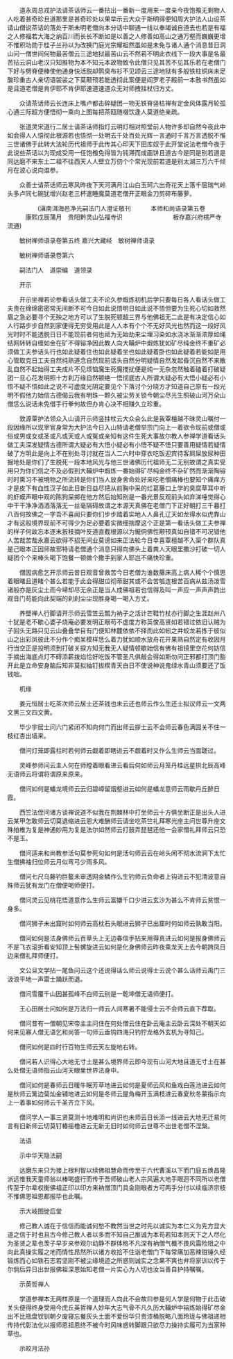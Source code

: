 <!-- { "loadSidebar": true } -->
　　道永周总戎护法请茶话师云一番拈出一番新一度用来一度亲今夜饱飧无剩物人人吃着甚奇珍且道那里是甚奇珍处以果举示云大众于斯明得便知周大护法人山设茶请山僧说茶话的落处于斯未明老僧向本分话中聊通一线以奉竭诚自道去也若是有福之人修福若大海之纳百川而长长不断如是以善之人修善如高山之通万壑而巍巍更增不惟积功勋于桂子兰孙以为改换门庭光宗耀祖然虽如是未免与诸人通个消息昔日洞山问一僧世间何物最苦僧云三途地狱最苦山云不然若不明此衣线下一段大事是名最苦拈云洞山老汉只知推物为本不知元本故物致令此僧只见其苦不见其乐若在老僧门下好与劈脊便棒使他通身快活脱却鹘臭布衫不见颂云三途地狱有多般铁柱铜床未足酸珍重古人亲切语袈裟之下莫颟顸若能透彻此案便是阎罗老子殿前一本赦书然虽如是且道老僧是肯伊耶不肯伊耶速道速道众无对师拽拄杖归方丈。

　　众请茶话师云长连床上嘴卢都击碎疑团一物无铁脊竖枯禅有定金风体露月轮孤心通三际超方便悟彻一乘向上图每把茶瓯随啜饮逢人莫道绝亲疏。

　　张道灵宋道行二居士请茶话师指灯云明灯相对照堂前人物许多却自然今夜此中如会得人人悟彻此根源若也悟彻一处明去千处百处光辉一言通时千言万言透脱不惟三世诸佛于此转大法轮历代祖师于此传其心印天下田库奴于此开堂说法老僧今夜于此说些茶话以为现成受用一任饱飧免得皆为钝滞而成画饼且道古今是同是别若道是同达磨不来东土二祖不往西天人人壁立万仞个个常光现前若道是别太湖三万六千倾月在波心说向谁参。

　　众善士请茶话师云寒风昨夜下天河满月江山白玉珂六出奇花天上落千层瑞气岭头多卢同七碗犹增兴赵老三杯遣睡魔莫道老僧开正眼金刀剪碎布藤萝。

　　　　　(滇南洱海邑净光嗣法门人澄证敬刊
　　　本师和尚语录第五卷
　　　康熙戊辰蒲月　贵阳黔灵山弘福寺识
　　　　　　　　板存嘉兴府楞严寺流通)

　　敏树禅师语录卷第五终
嘉兴大藏经　敏树禅师语录


　　敏树禅师语录卷第六

　　嗣法门人　道崇编　道领录

　　开示

　　开示坐禅若论参看话头做工夫不论久参煆炼初机后学只要每日各人看话头做工夫贵在绵绵密密常无间断不可今日如此说悟明日如此说不悟但要为生死心切如救然眉之急必要寻个无殃之地方可以了生脱死顿超三界与他佛祖无二此是有决定信心如人行路步步自然到家便得无穷受用此是人人本有个个不无好风光也然而这一段好风光时时不能透脱日日不能现前者何也祗为无始劫来尘埋习染如水浇冰渐渐浓厚如绳结网转转自缠如金在矿不得镕净因此教人向大鞴炉中煆炼犹如矿尽纯金终不重矿必须做工夫参话头行也如此疑着住也如此疑着坐也如此疑着卧也如此疑着若能如是用心管取克日工夫自然纯熟道念自然现前话头自然分明疑情自然发起昏沉自然不来散乱自然不起始得工夫成片不见烦恼魔生死魔搅扰便是纯一无杂忽然触着磕着打破疑团一旦心花发明照十方刹万缘自然顿绝一悟彻底古人所谓大疑必有大悟小疑必有小悟不疑不悟如此之说不可虚度光阴定要见个下落讨个分晓方才知道自己原有一段光明不假他力始信古德偈云我有明珠一颗久被尘劳关锁今朝尘尽光生照破山河万朵山僧恁么说话未免借手行拳何故但办肯心决不相赚久立珍重。

　　敦源覃护法领众入山请开示师竖拄杖云大众会么此是我覃檀越不昧灵山嘱付一段因缘所以现宰官身常为大护法今日入山特请老僧举宗门向上一着欲令现前或僧或俗或男或女或圣或凡或天或人或冤或亲知有这件生死大事故尔教人参禅学道看话头做工夫深发疑情古德所谓大疑必有大悟小疑必有小悟不疑不悟只要善用疑情若疑情破了方明此是向上不在别处寻讨就在当人二六时中穿衣吃饭迎宾待客屙屎放尿种田掘地处是你们了生脱死一段本地风光与他三世诸佛历代祖师无二无别故谓之真实受用只为你们信之不及必假到大鞴炉中煆炼一番始得矿尽纯金终不杂矿然而渐渐陶镕时时熏习不被境物之所流转是你们当人放身舍命处好来吃老僧痛棒也要知个痛痒方才是皮下有血性汉子如此日新日益尽把从前胸中采的烂葛藤口上学的臭腐草耳中听的虾蟆声眼中观的陈狗屎掷在他方然后始知别是一番光景反观前头如弃涕唾觉得心中干干净净洒洒落落无一丝毫隔碍故谓之本源天真佛在老僧门下正好朝打三千暮打八百何故佛之一字吾不喜闻只要你们步步踏着实地人人鼻孔辽天如龙得水似虎靠山才有这般境界现前不可得少为足必要着实微细揣摩这个正是第一看话头做工夫参禅的样子何故忘本逐末扳枝摘叶反道直截根源以为儱侗佛性颟顸真如自错不可况错他人苦哉苦哉永嘉云欲得不招无间业莫谤如来正法轮今日幸喜覃檀越不入渠个群队真是己眼本正因师故邪特请老僧通个消息只得向佛头上着粪人天眼里撒沙打破一切人疑团个个来棒头喝下饱餐一顿做个撒手到家人耶岂不痛快珍重。

　　僧因病愈乞开示师云昔日观音曾救苦今日老僧为谁数藤床高上病人稀个个慎思着眼睹且道睹个甚么若能于此会得甜瓜彻蒂甜其或不会苦瓠连根苦百病从兹汤泼雪诸般亦是灰尘土而今埽却尽无余正是当人成佛祖若也信得及叫一声应一声声声韵出观音门苟能向此契端的刹刹尘尘现胜身喝一喝入方丈。

　　养壁禅人行脚请开示师云雪笠云瓢为衲子之活计芒鞋竹杖亦行脚之生涯赵州八十犹是老不歇心婆子烧庵必要发明正眼苟不虚度方称英俊高贤如若错过依旧认贼为子回头无路只见云山叠叠举目有门便知林麓依依不择而此如蚓之并蛟龙若拣于彼似山之出彩凤彼此不分作个痴呆模样恁么着力犹如顺水放舟花开果熟自然定有收因月行当空正是投明须到打破关捩方知无我无人疑情顿歇始信有佛有祖镜里空花何妨信手摘出海底点灯不碍添薪拨焰恰好吃饭不管圣凡俱敲会得如斯勿问正邪都打顶门豁开此是立命安身脑后知非莫拟抽钉拔楔青天白日不使说神说鬼绿水青山须要还了饭钱咄。

　　机缘

　　姜元恒居士吃茶次师云居士还茶钱也未云还也师云作么生还士拟议师云一文两文黑三文四文黄。

　　毕少宇居士问六门紧闭不知向何门而出师云拶士云不会师云春色满园关不住一枝红杏出墙来。

　　僧问灯笼即露柱时若何师云觑着即瞎进云不觑着时又作么生师云当面蹉过。

　　灵峰参师问云主人何在师瞠着眼看进云看后何如师云月笼丹桂远星拱北辰高峰无语师云将谓将谓原来原来。

　　僧问如何是蟠龙境师云云归碧嶂留烟壑进云如何是蟠龙意师云雨歇丹丘醉日霞。

　　西竺法侄问诸方谈禅说道不似我在荆棘林中打坐师云十方俱坐断正是出头人进云某甲怎敢师云切莫退缩进云恩大难酬师云请坐吃茶竺礼拜寒光座主问世尊升座文殊拍椎为复是神通妙用为复是法尔如然师云打鼓弄琵琶还他一会家僧礼拜师云只恐不是玉。

　　僧问适来和尚教参活句莫参死句如何是活句师云云在岭头闲不彻水流涧下太忙生僧拂袖归位师云月似弯弓少雨多风。

　　僧问七尺乌藤钓巨鳌未审透网金鳞作么生钓师云负命者上钩进云不犯清波意自殊师云犹有龙门在僧便喝师便打。

　　僧问灵云见桃花悟道意作么生师云富嫌千口少进云玄沙为甚么不肯师云贫恨一身多。

　　僧问狮子未出窟时如何师云高枕石头眠进云狮子已出窟时何如师云孰敢当阳。

　　僧问如何是法身佛师云百草头上无边春信手拈来用得真进云如何是报身佛师云不是飞衣滚折看安知顶上髻螺旋进云如何是化身佛师云昨夜乘龙天上去今朝跨凤日边来僧礼拜师便打。

　　文公旦文学拈一尾鱼问云这个还说得话么师云说得士云说个甚么话师云禹门三汲浪平地一声雷士踊跃而退。

　　僧问雪覆千山因甚孤峰不白师云别是一乾坤僧无语师便打。

　　王心田居士问如何是万法归一师云人间寒暑不能侵士云不会师云直下荐取。

　　僧问昔有一僧朝见宋帝主主问住在何处僧云住在卧云庵主云卧云深处不朝天如何来见寡人僧无语乞和尚答一句师云垂钩四海只钓狞龙格外玄机为寻知己。

　　僧问如何是四时行百物生师云天左旋地右转。

　　僧问若人识得心大地无寸土是甚么境界师云即今现有山河大地且道无寸土在甚么处僧无语师指云山河天眼里世界法身中。

　　僧问如何是春师云日暖牛眠芳草地进云如何是夏师云风和鱼戏白莲池进云如何是秋师云篱边菊灿金铺地进云如何是冬师云屋角梅开玉满枝进云春夏秋冬蒙指示向上一着事如何师云千圣齐立下风。

　　僧问学人一事三贤莫测十地难明和尚识也未师云日长添一线进云大地无迁易何言有旧新师云切莫钉椿摇橹进云无新无旧时如何师云世尊不出世老僧不涅槃。

　　法语

　　示中华天隐法嗣

　　达磨东来只为接上根利智以续佛祖慧命而传至于六代曹溪以下而门庭五焕昌隆派远惟我天童师翁以棒喝盛行而传于吾师破山老人宗风遍大地手眼迥不同所以老僧传至于尔辈权衡佛祖正印以印方来衲僧顶门具金刚眼者方可两手分付以续临济宗枝不惟佛恩祖恩都报毕也此嘱。

　　示大岐图徙后堂

　　修己教人诚在于信信而能诚何愁不教然当世之时先以诚实为本仁义为先方显大道之信于时也且古今修己教人者以多而不知自己推诚为本苟若知本则天下之人尽化为圣贤之辈也羡子早岁来参观尔动静不群体格不凡深有衲僧气概不畏风霜险阻之中向此真操实履之地而情性昂然所以诸方收拾不住诣老僧门下每常痛加恶辣钳锤久经锻炼而心如铁石志若坚刚不被尘缘境迹之所惑则诚实之念果不爽也弁将家训以传于尔倘后异日出世报佛祖深恩始知老僧一片实心为人切也汝当善自护持嘱嘱。

　　示英哲禅人

　　学道参禅本无两样原是一个道理而人向此不会故曰参是何人学是何物于此击破关头便得终身受用今虎丘英哲禅人妙年大志气骨不凡久历大鞴炉中镕炼始得矿尽金出不比瓶盘钗钏朝夕废寝忘餐灰头土面不爱纷华只贵漆桶脱略八面玲珑与佛祖递相传持代彰法化以报师恩祖恩终不被今时风味惑转脚跟只欲尽力操持实履可为当家种草也。

　　示皎月法孙

